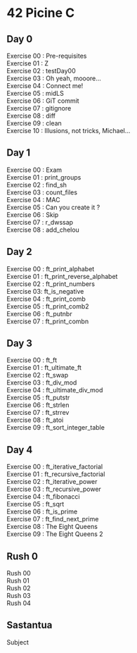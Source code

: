 # 42 Picine C
## Day 0
Exercise 00 : Pre-requisites  
Exercise 01 : Z  
Exercise 02 : testDay00  
Exercise 03 : Oh yeah, mooore...  
Exercise 04 : Connect me!  
Exercise 05 : midLS  
Exercise 06 : GiT commit  
Exercise 07 : gitignore  
Exercise 08 : diff  
Exercise 09 : clean  
Exercise 10 : Illusions, not tricks, Michael...  

## Day 1
Exercise 00 : Exam  
Exercise 01 : print_groups  
Exercise 02 : find_sh  
Exercise 03 : count_files  
Exercise 04 : MAC  
Exercise 05 : Can you create it ?  
Exercise 06 : Skip  
Exercise 07 : r_dwssap  
Exercise 08 : add_chelou

## Day 2
Exercise 00 : ft_print_alphabet  
Exercise 01 : ft_print_reverse_alphabet  
Exercise 02 : ft_print_numbers  
Exercise 03: ft_is_negative  
Exercise 04 : ft_print_comb  
Exercise 05 : ft_print_comb2  
Exercise 06 : ft_putnbr  
Exercise 07 : ft_print_combn  

## Day 3
Exercise 00 : ft_ft  
Exercise 01 : ft_ultimate_ft  
Exercise 02 : ft_swap  
Exercise 03 : ft_div_mod  
Exercise 04 : ft_ultimate_div_mod  
Exercise 05 : ft_putstr  
Exercise 06 : ft_strlen  
Exercise 07 : ft_strrev  
Exercise 08 : ft_atoi  
Exercise 09 : ft_sort_integer_table

## Day 4
Exercise 00 : ft_iterative_factorial  
Exercise 01 : ft_recursive_factorial  
Exercise 02 : ft_iterative_power  
Exercise 03 : ft_recursive_power  
Exercise 04 : ft_fibonacci  
Exercise 05 : ft_sqrt  
Exercise 06 : ft_is_prime  
Exercise 07 : ft_find_next_prime  
Exercise 08 : The Eight Queens  
Exercise 09 : The Eight Queens 2  

## Rush 0
Rush 00  
Rush 01  
Rush 02  
Rush 03  
Rush 04  

## Sastantua
Subject
